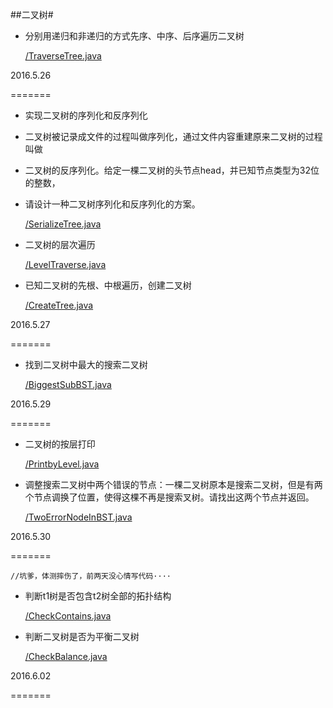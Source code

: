 ##二叉树#

- 分别用递归和非递归的方式先序、中序、后序遍历二叉树

	[/TraverseTree.java](https://github.com/elseyu/interview_code/blob/master/com/elseyu/binarytree/TraverseTree.java "分别用递归和非递归的方式先序、中序、后序遍历二叉树")

2016.5.26

=======

- 实现二叉树的序列化和反序列化
 * 二叉树被记录成文件的过程叫做序列化，通过文件内容重建原来二叉树的过程叫做
 * 二叉树的反序列化。给定一棵二叉树的头节点head，并已知节点类型为32位的整数，
 * 请设计一种二叉树序列化和反序列化的方案。

	[/SerializeTree.java](https://github.com/elseyu/interview_code/blob/master/com/elseyu/binarytree/SerializeTree.java "实现二叉树的序列化和反序列化")

- 二叉树的层次遍历

	[/LevelTraverse.java](https://github.com/elseyu/interview_code/blob/master/com/elseyu/binarytree/LevelTraverse.java "二叉树的层次遍历")

- 已知二叉树的先根、中根遍历，创建二叉树

	[/CreateTree.java](https://github.com/elseyu/interview_code/blob/master/com/elseyu/binarytree/CreateTree.java "已知二叉树的先根、中根遍历，创建二叉树")

2016.5.27

=======

- 找到二叉树中最大的搜索二叉树

	[/BiggestSubBST.java](https://github.com/elseyu/interview_code/blob/master/com/elseyu/binarytree/BiggestSubBST.java "找到二叉树中最大的搜索二叉树")

2016.5.29

=======

- 二叉树的按层打印

	[/PrintbyLevel.java](https://github.com/elseyu/interview_code/blob/master/com/elseyu/binarytree/PrintbyLevel.java "二叉树的按层打印")

- 调整搜索二叉树中两个错误的节点：一棵二叉树原本是搜索二叉树，但是有两个节点调换了位置，使得这棵不再是搜索叉树。请找出这两个节点并返回。

	[/TwoErrorNodeInBST.java](https://github.com/elseyu/interview_code/blob/master/com/elseyu/binarytree/TwoErrorNodeInBST.java "调整搜索二叉树中两个错误的节点")

2016.5.30

=======

	//坑爹，体测摔伤了，前两天没心情写代码····

- 判断t1树是否包含t2树全部的拓扑结构

	[/CheckContains.java](https://github.com/elseyu/interview_code/blob/master/com/elseyu/binarytree/CheckContains.java "判断t1树是否包含t2树全部的拓扑结构")

- 判断二叉树是否为平衡二叉树

	[/CheckBalance.java](https://github.com/elseyu/interview_code/blob/master/com/elseyu/binarytree/CheckBalance.java "判断二叉树是否为平衡二叉树")

2016.6.02

=======
